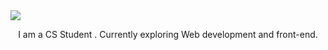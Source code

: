 <!-- ### Hi there 👋 -->

<img src="https://1drv.ms/i/s!AgK4MtvBBpk8hhfKuefNX6ZHinqA?e=tbcET7](https://onedrive.live.com/embed?resid=3C9906C1DB32B802%21791&authkey=%21AIL4s4gZd4QqNM0&width=1374&height=460"  >
<p align ="center" > I am a CS Student . Currently exploring Web development and front-end. </p>


<!--
**Jeya-Suriyaa/Jeya-Suriyaa** is a ✨ _special_ ✨ repository because its `README.md` (this file) appears on your GitHub profile.

Here are some ideas to get you started:

- 🔭 I’m currently working on ...
- 🌱 I’m currently learning ...
- 👯 I’m looking to collaborate on ...
- 🤔 I’m looking for help with ...
- 💬 Ask me about ...
- 📫 How to reach me: ...
- 😄 Pronouns: ...
- ⚡ Fun fact: ...

![Alt Text](https://media.giphy.com/media/vFKqnCdLPNOKc/giphy.gif)
<img src="https://media.giphy.com/media/vFKqnCdLPNOKc/giphy.gif" width="40" height="40" />

<h3>Jeya Suriyaa here &nbsp; <img src="https://media.kulfyapp.com/1C8Z1Y/1C8Z1Y-shared.gif" width="40" height="40" /> </h3>

-->
